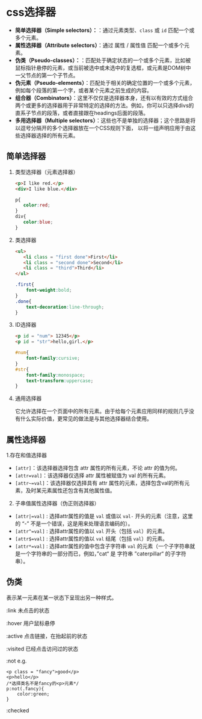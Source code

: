 # css选择器

- **简单选择器（Simple selectors）：**：通过元素类型、`class` 或 `id` 匹配一个或多个元素。
- **属性选择器（Attribute selectors）**：通过 属性 / 属性值 匹配一个或多个元素。
- **伪类（Pseudo-classes）：**：匹配处于确定状态的一个或多个元素，比如被鼠标指针悬停的元素，或当前被选中或未选中的复选框，或元素是DOM树中一父节点的第一个子节点。
- **伪元素（Pseudo-elements）**：匹配处于相关的确定位置的一个或多个元素，例如每个段落的第一个字，或者某个元素之前生成的内容。 
- **组合器（Combinators）**：这里不仅仅是选择器本身，还有以有效的方式组合两个或更多的选择器用于非常特定的选择的方法。例如，你可以只选择divs的直系子节点的段落，或者直接跟在headings后面的段落。
- **多用选择器（Multiple selectors）**：这些也不是单独的选择器；这个思路是将以逗号分隔开的多个选择器放在一个CSS规则下面， 以将一组声明应用于由这些选择器选择的所有元素。

## 简单选择器

1. 类型选择器（元素选择器）

   ```html
   <p>I like red.</p>
   <div>I like blue.</div>
   ```

    ```css
   p{
       color:red;
   }
   div{
       color:blue;
   }
    ```

2. 类选择器

    ```html
   <ul>
       <li class = "first done">First</li>
       <li class = "second done">Second</li>
       <li class = "third">Third</li>
   </ul>
    ```

   ```css
   .first{
       font-weight:bold;
   }
   .done{
       text-decoration:line-through;
   }
   ```

3. ID选择器

   ```html
   <p id = "num"> 12345</p>
   <p id = "str">hello,girl.</p>
   ```

   ```css
   #num{
       font-family:cursive;
   }
   #str{
       font-family:monospace;
       text-transform:uppercase;
   }
   ```

4. 通用选择器

   它允许选择在一个页面中的所有元素。由于给每个元素应用同样的规则几乎没有什么实际价值，更常见的做法是与其他选择器结合使用。

## 属性选择器

1.存在和值选择器

- `[attr]`：该选择器选择包含 attr 属性的所有元素，不论 attr 的值为何。
- `[attr=val]`：该选择器仅选择 attr 属性被赋值为 val 的所有元素。
- `[attr~=val]`：该选择器仅选择具有 attr 属性的元素，选择包含val的所有元素，及时某元素属性还包含有其他属性值。

2. 子串值属性选择器（伪正则选择器）

- `[attr|=val]` : 选择attr属性的值是 `val` 或值以 `val-` 开头的元素（注意，这里的 “-” 不是一个错误，这是用来处理语言编码的）。
- `[attr^=val]` : 选择attr属性的值以 `val` 开头（包括 `val`）的元素。
- `[attr$=val]` : 选择attr属性的值以 `val` 结尾（包括 `val`）的元素。
- `[attr*=val]` : 选择attr属性的值中包含子字符串 `val` 的元素（一个子字符串就是一个字符串的一部分而已，例如，”cat“ 是 字符串 ”caterpillar“ 的子字符串）。

## 伪类

表示某一元素在某一状态下呈现出另一种样式。

:link     未点击的状态

:hover    用户鼠标悬停

:active  点击链接，在抬起前的状态

:visited  已经点击访问过的状态

:not   e.g. 

```
<p class = "fancy">good</p>
<p>hello</p>
/*选择类名不是fancy的<p>元素*/
p:not(.fancy){
    color:green;
}
```

:checked

